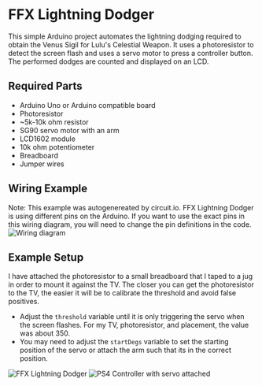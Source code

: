 # FFX Lightning Dodger

This simple Arduino project automates the lightning dodging required to obtain the Venus Sigil for Lulu's Celestial Weapon. It uses a photoresistor to detect the screen flash and uses a servo motor to press a controller button. The performed dodges are counted and displayed on an LCD.

## Required Parts

-   Arduino Uno or Arduino compatible board
-   Photoresistor
-   ~5k-10k ohm resistor
-   SG90 servo motor with an arm
-   LCD1602 module
-   10k ohm potentiometer
-   Breadboard
-   Jumper wires

## Wiring Example

Note: This example was autogenereated by circuit.io. FFX Lightning Dodger is using different pins on the Arduino. If you want to use the exact pins in this wiring diagram, you will need to change the pin definitions in the code.
![Wiring diagram](https://i.imgur.com/yaJA2ae.png)

## Example Setup

I have attached the photoresistor to a small breadboard that I taped to a jug in order to mount it against the TV. The closer you can get the photoresistor to the TV, the easier it will be to calibrate the threshold and avoid false positives.

-   Adjust the `threshold` variable until it is only triggering the servo when the screen flashes. For my TV, photoresistor, and placement, the value was about 350.
-   You may need to adjust the `startDegs` variable to set the starting position of the servo or attach the arm such that its in the correct position.

![FFX Lightning Dodger](https://i.imgur.com/V69QE2F.jpg)
![PS4 Controller with servo attached](https://i.imgur.com/zpi1vIx.jpg)

